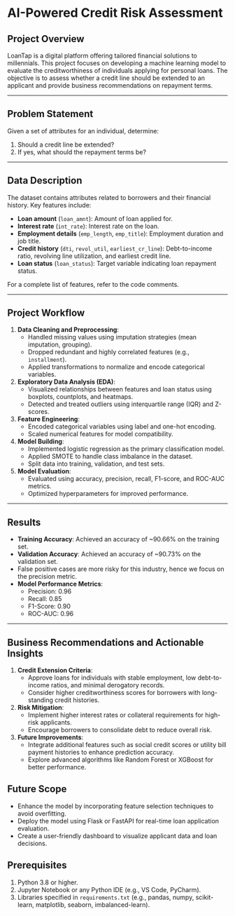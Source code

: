 # AI-Powered Credit Risk Assessment

## Project Overview
LoanTap is a digital platform offering tailored financial solutions to millennials. This project focuses on developing a machine learning model to evaluate the creditworthiness of individuals applying for personal loans. The objective is to assess whether a credit line should be extended to an applicant and provide business recommendations on repayment terms.

---

## Problem Statement
Given a set of attributes for an individual, determine:
1. Should a credit line be extended?
2. If yes, what should the repayment terms be?

---

## Data Description
The dataset contains attributes related to borrowers and their financial history. Key features include:
- **Loan amount** (`loan_amnt`): Amount of loan applied for.
- **Interest rate** (`int_rate`): Interest rate on the loan.
- **Employment details** (`emp_length`, `emp_title`): Employment duration and job title.
- **Credit history** (`dti`, `revol_util`, `earliest_cr_line`): Debt-to-income ratio, revolving line utilization, and earliest credit line.
- **Loan status** (`loan_status`): Target variable indicating loan repayment status.

For a complete list of features, refer to the code comments.

---

## Project Workflow
1. **Data Cleaning and Preprocessing**:
   - Handled missing values using imputation strategies (mean imputation, grouping).
   - Dropped redundant and highly correlated features (e.g., `installment`).
   - Applied transformations to normalize and encode categorical variables.
2. **Exploratory Data Analysis (EDA)**:
   - Visualized relationships between features and loan status using boxplots, countplots, and heatmaps.
   - Detected and treated outliers using interquartile range (IQR) and Z-scores.
3. **Feature Engineering**:
   - Encoded categorical variables using label and one-hot encoding.
   - Scaled numerical features for model compatibility.
4. **Model Building**:
   - Implemented logistic regression as the primary classification model.
   - Applied SMOTE to handle class imbalance in the dataset.
   - Split data into training, validation, and test sets.
5. **Model Evaluation**:
   - Evaluated using accuracy, precision, recall, F1-score, and ROC-AUC metrics.
   - Optimized hyperparameters for improved performance.

---

## Results
- **Training Accuracy**: Achieved an accuracy of ~90.66% on the training set.
- **Validation Accuracy**: Achieved an accuracy of ~90.73% on the validation set.
- False positive cases are more risky for this industry, hence we focus on the precision metric.
- **Model Performance Metrics**:
  - Precision: 0.96
  - Recall: 0.85
  - F1-Score: 0.90
  - ROC-AUC: 0.96

---

## Business Recommendations and Actionable Insights
1. **Credit Extension Criteria**:
   - Approve loans for individuals with stable employment, low debt-to-income ratios, and minimal derogatory records.
   - Consider higher creditworthiness scores for borrowers with long-standing credit histories.
2. **Risk Mitigation**:
   - Implement higher interest rates or collateral requirements for high-risk applicants.
   - Encourage borrowers to consolidate debt to reduce overall risk.
3. **Future Improvements**:
   - Integrate additional features such as social credit scores or utility bill payment histories to enhance prediction accuracy.
   - Explore advanced algorithms like Random Forest or XGBoost for better performance.


## Future Scope
- Enhance the model by incorporating feature selection techniques to avoid overfitting.
- Deploy the model using Flask or FastAPI for real-time loan application evaluation.
- Create a user-friendly dashboard to visualize applicant data and loan decisions.

## Prerequisites
1. Python 3.8 or higher.
2. Jupyter Notebook or any Python IDE (e.g., VS Code, PyCharm).
3. Libraries specified in `requirements.txt` (e.g., pandas, numpy, scikit-learn, matplotlib, seaborn, imbalanced-learn).
